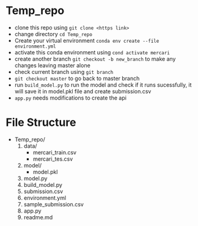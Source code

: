 # Temp_repo
- clone this repo using `git clone <https link>`
- change directory `cd Temp_repo`
- Create your virtual environment `conda env create --file environment.yml`
- activate this conda environment using `cond activate mercari`
- create another branch `git checkout -b new_branch` to make any changes leaving master alone
- check current branch using `git branch`
- `git checkout master` to go back to master branch
- run `build_model.py` to run the model and check if it runs sucessfully,  it will save it in model.pkl file and create submission.csv
- `app.py` needs modifications to create the api

# File Structure
- Temp_repo/
  1. data/
      - mercari_train.csv
      - mercari_tes.csv
  2. model/
      - model.pkl
  3. model.py
  4. build_model.py
  5. submission.csv
  6. environment.yml
  7. sample_submission.csv
  8. app.py
  9. readme.md
 
